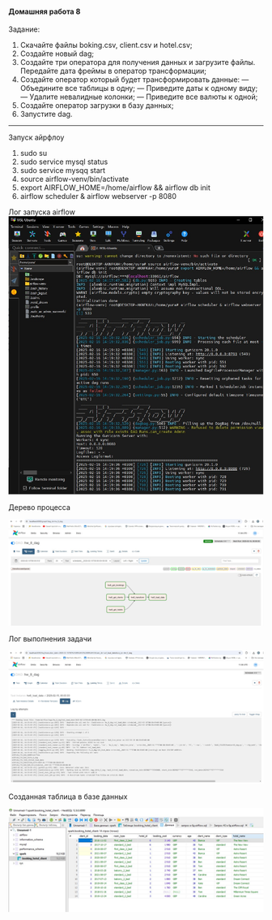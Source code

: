 #### Домашняя работа 8
Задание:

1. Скачайте файлы boking.csv, client.csv и hotel.csv;
2. Создайте новый dag;
3. Создайте три оператора для получения данных и загрузите файлы. Передайте дата фреймы в оператор трансформации;
4. Создайте оператор который будет трансформировать данные:
— Объедините все таблицы в одну;
— Приведите даты к одному виду;
— Удалите невалидные колонки;
— Приведите все валюты к одной;
5. Создайте оператор загрузки в базу данных;
6. Запустите dag.

---
Запуск айрфлоу
1. sudo su
2. sudo service mysql status
3. sudo service mysqq start
4. source airflow-venv/bin/activate
5. export AIRFLOW_HOME=/home/airflow && airflow db init
6. airflow scheduler & airflow webserver -p 8080

Лог запуска airflow
![start](start.jpg)

Дерево процесса

![Tree](Tree.jpg)

Лог выполнения задачи

![log](log.jpg)

Созданная таблица в базе данных

![DataBase](DataBase.jpg)

